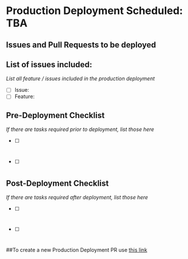 <!-- Scheduled deployment time and date -->
<!-- Please use the format: 5am QST 5th Feb 2021 -->
# Production Deployment Scheduled: TBA

## Issues and Pull Requests to be deployed

## List of issues included:
_List all feature / issues included in the production deployment_
- [ ] Issue: 
- [ ] Feature: 

## Pre-Deployment Checklist
_If there are tasks required prior to deployment, list those here_
- [ ] #
- [ ] #

## Post-Deployment Checklist
_If there are tasks required after deployment, list those here_
- [ ] #
- [ ] #

##To create a new Production Deployment PR use [this link](https://github.com/hayagreeva/Hukoomi-Revamp/compare/production...staging?expand=1&template=production_deployment.md&title=Production+Deployment+YYYY-MM-DD&labels=Production+Deployment&assignees=j-saraiya,indyabhushan)
